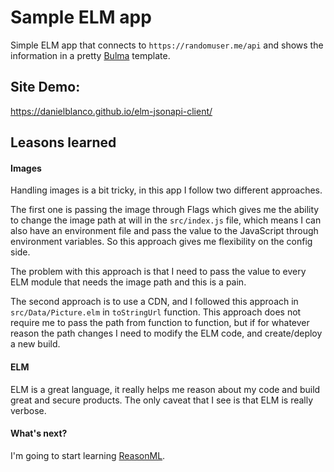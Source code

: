 Sample ELM app
==============

Simple ELM app that connects to `https://randomuser.me/api` and shows the
information in a pretty [Bulma](https://bulma.io) template.


## Site Demo:
https://danielblanco.github.io/elm-jsonapi-client/

## Leasons learned

#### Images
Handling images is a bit tricky, in this app I follow two different approaches.

The first one is passing the image through Flags which gives me the ability
to change the image path at will in the `src/index.js` file, which means I can
also have an environment file and pass the value to the JavaScript through
environment variables. So this approach gives me flexibility on the config side.

The problem with this approach is that I need to pass the value to every ELM
module that needs the image path and this is a pain.

The second approach is to use a CDN, and I followed this approach in
`src/Data/Picture.elm` in `toStringUrl` function. This approach does not require
me to pass the path from function to function, but if for whatever reason the
path changes I need to modify the ELM code, and create/deploy a new build.


#### ELM
ELM is a great language, it really helps me reason about my code and build
great and secure products. The only caveat that I see is that ELM is really
verbose.

#### What's next?
I'm going to start learning [ReasonML](https://reasonml.github.io/).
